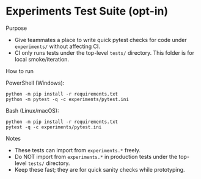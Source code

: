 # Experiments Test Suite (opt-in)

Purpose
- Give teammates a place to write quick pytest checks for code under `experiments/` without affecting CI.
- CI only runs tests under the top-level `tests/` directory. This folder is for local smoke/iteration.

How to run

PowerShell (Windows):
```
python -m pip install -r requirements.txt
python -m pytest -q -c experiments/pytest.ini
```

Bash (Linux/macOS):
```
python -m pip install -r requirements.txt
pytest -q -c experiments/pytest.ini
```

Notes
- These tests can import from `experiments.*` freely.
- Do NOT import from `experiments.*` in production tests under the top-level `tests/` directory.
- Keep these fast; they are for quick sanity checks while prototyping.
